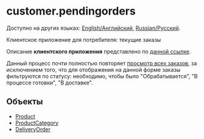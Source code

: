 # customer.pendingorders

Доступно на других языках: [English/Английский](customer.pendingorders.md), [Russian/Русский](customer.pendingorders.ru.md). 

Клиентское приложение для потребителя: текущие заказы

Описание **клиентского приложения** представлено по [данной ссылке](../customerclient.ru.md).

Данный процесс почти полностью повторяет [просмотр всех заказов](customer.orders.ru.md), за исключением того, что для отображения на данной форме заказы фильтруются по статусу: необходимо, чтобы было "Обрабатывается", "В процессе готовки", "В доставке".

## Объекты 

- [Product](https://github.com/alexeysp11/workflow-lib/blob/main/docs/Models/Business/Products/Product.md)
- [ProductCategory](https://github.com/alexeysp11/workflow-lib/blob/main/docs/Models/Business/Products/ProductCategory.md)
- [DeliveryOrder](https://github.com/alexeysp11/workflow-lib/blob/main/docs/Models/Business/BusinessDocuments/DeliveryOrder.md)
